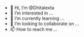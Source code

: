 - 👋 Hi, I’m @Dhitalexta
- 👀 I’m interested in ...
- 🌱 I’m currently learning ...
- 💞️ I’m looking to collaborate on ...
- 📫 How to reach me ...

<!---
Dhitalexta/Dhitalexta is a ✨ special ✨ repository because its `README.md` (this file) appears on your GitHub profile.
You can click the Preview link to take a look at your changes.
--->

